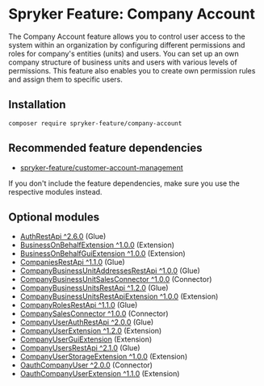 # Spryker Feature: Company Account

The Company Account feature allows you to control user access to the system within an organization by configuring different permissions and roles for company's entities (units) and users. You can set up an own company structure of business units and users with various levels of permissions. This feature also enables you to create own permission rules and assign them to specific users.

## Installation

```
composer require spryker-feature/company-account
```

## Recommended feature dependencies
- [spryker-feature/customer-account-management](https://github.com/spryker-feature/customer-account-management)

If you don't include the feature dependencies, make sure you use the respective modules instead.

## Optional modules
- [AuthRestApi ^2.6.0](https://github.com/spryker/auth-rest-api) (Glue)
- [BusinessOnBehalfExtension ^1.0.0](https://github.com/spryker/business-on-behalf-extension) (Extension)
- [BusinessOnBehalfGuiExtension ^1.0.0](https://github.com/spryker/business-on-behalf-gui-extension) (Extension)
- [CompaniesRestApi ^1.1.0](https://github.com/spryker/companies-rest-api) (Glue)
- [CompanyBusinessUnitAddressesRestApi ^1.0.0](https://github.com/spryker/company-business-unit-addresses-rest-api) (Glue)
- [CompanyBusinessUnitSalesConnector ^1.0.0](https://github.com/spryker/company-business-unit-sales-connector) (Connector)
- [CompanyBusinessUnitsRestApi ^1.2.0](https://github.com/spryker/company-business-units-rest-api) (Glue)
- [CompanyBusinessUnitsRestApiExtension ^1.0.0](https://github.com/spryker/company-business-units-rest-api-extension) (Extension)
- [CompanyRolesRestApi ^1.1.0](https://github.com/spryker/company-roles-rest-api) (Glue)
- [CompanySalesConnector ^1.0.0](https://github.com/spryker/company-sales-connector) (Connector)
- [CompanyUserAuthRestApi ^2.0.0](https://github.com/spryker/company-user-auth-rest-api) (Glue)
- [CompanyUserExtension ^1.2.0](https://github.com/spryker/company-user-extension) (Extension)
- [CompanyUserGuiExtension](https://github.com/spryker/company-user-gui-extension) (Extension)
- [CompanyUsersRestApi ^2.1.0](https://github.com/spryker/company-users-rest-api) (Glue)
- [CompanyUserStorageExtension ^1.0.0](https://github.com/spryker/company-user-storage-extension) (Extension)
- [OauthCompanyUser ^2.0.0](https://github.com/spryker/oauth-company-user) (Connector)
- [OauthCompanyUserExtension ^1.1.0](https://github.com/spryker/oauth-company-user-extension) (Extension)
